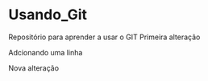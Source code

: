 # Usando_Git
Repositório para aprender a usar o GIT
Primeira alteração

Adcionando uma linha

Nova alteração
